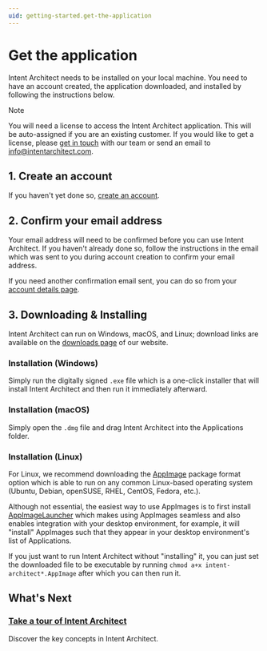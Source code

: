 ```yaml
---
uid: getting-started.get-the-application
---
```


# Get the application

Intent Architect needs to be installed on your local machine. You need to have an account created, the application downloaded, and installed by following the instructions below.
> [!NOTE]
> You will need a license to access the Intent Architect application. This will be auto-assigned if you are an existing customer. If you would like to get a license, please [get in touch](https://intentarchitect.com/#/contact-us) with our team or send an email to [info@intentarchitect.com](mailto:info@intentarchitect.com?subject=Intent%20Architect%20-%20License%20Request).

## 1. Create an account

If you haven't yet done so, [create an account](https://intentarchitect.com/#/register).

## 2. Confirm your email address

Your email address will need to be confirmed before you can use Intent Architect. If you haven't already done so, follow the instructions in the email which was sent to you during account creation to confirm your email address.

If you need another confirmation email sent, you can do so from your [account details page](https://intentarchitect.com/#/user-access/account-details).

## 3. Downloading & Installing

Intent Architect can run on Windows, macOS, and Linux; download links are available on the [downloads page](https://intentarchitect.com/#/downloads) of our website.

### Installation (Windows)

Simply run the digitally signed `.exe` file which is a one-click installer that will install Intent Architect and then run it immediately afterward.

### Installation (macOS)

Simply open the `.dmg` file and drag Intent Architect into the Applications folder.

### Installation (Linux)

For Linux, we recommend downloading the [AppImage](https://appimage.org/) package format option which is able to run on any common Linux-based operating system (Ubuntu, Debian, openSUSE, RHEL, CentOS, Fedora, etc.).

Although not essential, the easiest way to use AppImages is to first install [AppImageLauncher](https://github.com/TheAssassin/AppImageLauncher) which makes using AppImages seamless and also enables integration with your desktop environment, for example, it will "install" AppImages such that they appear in your desktop environment's list of Applications.

If you just want to run Intent Architect without "installing" it, you can just set the downloaded file to be executable by running `chmod a+x intent-architect*.AppImage` after which you can then run it.

## What's Next

### [Take a tour of Intent Architect](xref:getting-started.take-a-tour)

Discover the key concepts in Intent Architect.
